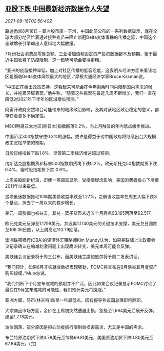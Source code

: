 <!--1629082862000-->
[亚股下跌 中国最新经济数据令人失望](https://cn.reuters.com/article/global-markets-asia-stocks-0816-idCNKBS2FH089)
------

<div><i>2021-08-16T02:56:40Z</i></div><p>路透悉尼8月16日 - 亚洲股市周一下滑，中国此前公布的一系列数据显示，就在全球大部分地区忙着通过接种疫苗来阻止新冠Delta变体毒株的传播之际，中国这个全球增长引擎却出人意料地大幅放缓。</p><p>7月份社会消费品零售总额、工业增加值和固定资产投资数据都不及预期，鉴于最近中国收紧了防疫限制，这一趋势可能会变得更糟。</p><p>“亚洲的疫苗接种率低，加上对社区传播的低容忍度，这表明从经济方面来看该地区是面临Delta变体风险最大的地区，”摩根大通经济学家Bruce Kasman说。</p><p>“中国正在撤出政策支持，这看起来可能会在今年剩余时间内限制国内需求的增长，并拖累区域表现，”他并称，“随着这些拖累在最近几周不断增加，我们一直在降低对2021年下半年的区域增长预测。”</p><p>阿富汗政府突然垮台可能带来的地缘政治影响，及其对该地区政治稳定的意义，都存在着更多不确定性。</p><p>MSCI明晟亚太地区(除日本)指数回落0.2%，向上月触及的年内低点缓步推进。</p><p>中国沪深300指数守住0.3%的涨幅，或许是得益于对中国政府将继续出台大规模政策宽松举措的预期。</p><p>日股日经指数下跌1.8%，尽管第二季经济增速超过预期。</p><p>纳斯达克股指期货和标普500指数期货均下跌0.2%。欧元斯托克50指数期货下跌0.4%，富时股指期货下跌 0.6%。</p><p>上周美股刷新纪录，即使一项调查显示，受疫情疑虑影响，美国消费者信心下滑至2011年以来最低。</p><p>这项低迷数据推动10年期美债收益率跌至1.27%，之前该收益率在周五大幅下跌8个基点，抹去了一周以来的稳步增长。</p><p>美元一周涨幅也被抹去，其兑一篮子货币从近五个月高点93.195回落至92.517。</p><p>欧元兑美元反弹至1.1799美元，并远离1.1740美元的关键技术支撑，美元兑日圆跌至109.36日圆，从上周高点110.79回落。</p><p>澳洲联邦银行(CBA)的资深外汇策略师Kim Mundy认为，如果美联储上次政策会议记录确认在缩减刺激问题上出现鹰派转变，美元本周可能会反弹。</p><p>美联储会议记录将于周三公布，而美联储主席鲍威尔将于周二发表讲话。</p><p>“我们预计，如果8月非农就业数据表现强劲，FOMC将宣布在9月缩减其月度资产购买规模，”Mundy说。</p><p>“我们判断下个月宣布缩减的预期并不广泛，因此如果会议记录显示FOMC讨论了最快在9月宣布缩减的可能性，我们预计美元将跳涨。”</p><p>亚洲方面，马币(林吉特)跌至一年最低点，因有报导称该国总理即将辞职。</p><p>大宗商品市场方面，金价在上周初突然遭遇止损，急挫至1,684美元后展开反弹，涨至1,778美元。</p><p>油价回落，部分原因是担心防疫旅行限制会损害需求，尤其是中国的需求。</p><p>布兰特原油期货下跌0.78美元至每桶69.81美元，美国原油期货下跌0.80美元至67.64美元。(完)</p>

